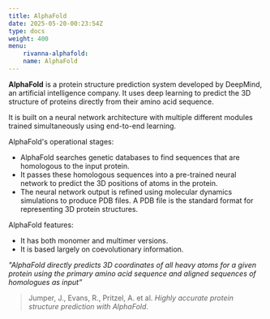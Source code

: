 ```yaml
---
title: AlphaFold
date: 2025-05-20-00:23:54Z
type: docs 
weight: 400
menu: 
    rivanna-alphafold:
    name: AlphaFold
---
```


**AlphaFold** is a protein structure prediction system developed by DeepMind, an artificial intelligence company. It uses deep learning to predict the 3D structure of proteins directly from their amino acid sequence.

It is built on a neural network architecture with multiple different modules trained simultaneously using end-to-end learning.

AlphaFold's operational stages: 
- AlphaFold searches genetic databases to find sequences that are homologous to the input protein. 
- It passes these homologous sequences into a pre-trained neural network to predict the 3D positions of atoms in the protein.
- The neural network output is refined using molecular dynamics simulations to produce PDB files. A PDB file is the standard format for representing 3D protein structures. 

AlphaFold features: 
- It has both monomer and multimer versions. 
- It is based largely on coevolutionary information.

*"AlphaFold directly predicts 3D coordinates of all heavy atoms for a given protein using the primary amino acid sequence and aligned sequences of homologues as input”* 
> Jumper, J., Evans, R., Pritzel, A. et al. *Highly accurate protein structure prediction with AlphaFold*.
